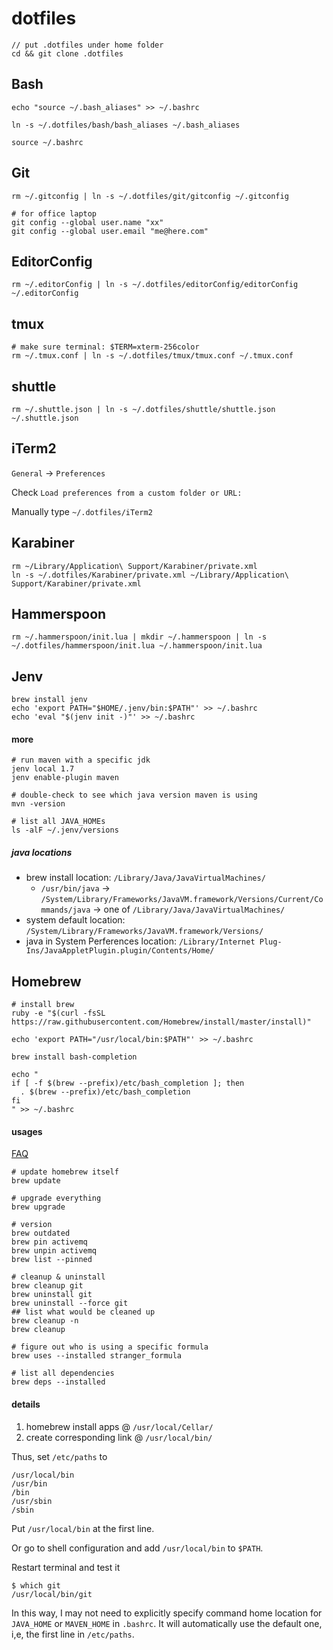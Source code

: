 
dotfiles
========

	// put .dotfiles under home folder
	cd && git clone .dotfiles

## Bash

	echo "source ~/.bash_aliases" >> ~/.bashrc

	ln -s ~/.dotfiles/bash/bash_aliases ~/.bash_aliases

	source ~/.bashrc

## Git

	rm ~/.gitconfig | ln -s ~/.dotfiles/git/gitconfig ~/.gitconfig

	# for office laptop
	git config --global user.name "xx"
	git config --global user.email "me@here.com"

## EditorConfig

	rm ~/.editorConfig | ln -s ~/.dotfiles/editorConfig/editorConfig ~/.editorConfig

## tmux
    # make sure terminal: $TERM=xterm-256color
    rm ~/.tmux.conf | ln -s ~/.dotfiles/tmux/tmux.conf ~/.tmux.conf

## shuttle

```shell
rm ~/.shuttle.json | ln -s ~/.dotfiles/shuttle/shuttle.json ~/.shuttle.json
```

## iTerm2

`General` -> `Preferences`

Check `Load preferences from a custom folder or URL:`

Manually type `~/.dotfiles/iTerm2`

## Karabiner

	rm ~/Library/Application\ Support/Karabiner/private.xml
	ln -s ~/.dotfiles/Karabiner/private.xml ~/Library/Application\ Support/Karabiner/private.xml

## Hammerspoon
```
rm ~/.hammerspoon/init.lua | mkdir ~/.hammerspoon | ln -s ~/.dotfiles/hammerspoon/init.lua ~/.hammerspoon/init.lua
```

## Jenv
```
brew install jenv
echo 'export PATH="$HOME/.jenv/bin:$PATH"' >> ~/.bashrc
echo 'eval "$(jenv init -)"' >> ~/.bashrc
```

#### more
```
# run maven with a specific jdk
jenv local 1.7
jenv enable-plugin maven

# double-check to see which java version maven is using
mvn -version

# list all JAVA_HOMEs
ls -alF ~/.jenv/versions
```

##### java locations

* brew install location: `/Library/Java/JavaVirtualMachines/`
  * `/usr/bin/java` -> `/System/Library/Frameworks/JavaVM.framework/Versions/Current/Commands/java` -> one of `/Library/Java/JavaVirtualMachines/`
* system default location: `/System/Library/Frameworks/JavaVM.framework/Versions/`
* java in System Perferences location: `/Library/Internet Plug-Ins/JavaAppletPlugin.plugin/Contents/Home/`

## Homebrew

```
# install brew
ruby -e "$(curl -fsSL https://raw.githubusercontent.com/Homebrew/install/master/install)"

echo 'export PATH="/usr/local/bin:$PATH"' >> ~/.bashrc

brew install bash-completion

echo "
if [ -f $(brew --prefix)/etc/bash_completion ]; then
  . $(brew --prefix)/etc/bash_completion
fi
" >> ~/.bashrc
```

#### usages
[FAQ](http://docs.brew.sh/FAQ.html)

```
# update homebrew itself
brew update

# upgrade everything
brew upgrade

# version
brew outdated
brew pin activemq
brew unpin activemq
brew list --pinned

# cleanup & uninstall
brew cleanup git
brew uninstall git
brew uninstall --force git
## list what would be cleaned up
brew cleanup -n
brew cleanup

# figure out who is using a specific formula
brew uses --installed stranger_formula

# list all dependencies
brew deps --installed
```



#### details

1. homebrew install apps @ `/usr/local/Cellar/`
2. create corresponding link @ `/usr/local/bin/`

Thus, set `/etc/paths` to

	/usr/local/bin
	/usr/bin
	/bin
	/usr/sbin
	/sbin

Put `/usr/local/bin` at the first line.

Or go to shell configuration and add `/usr/local/bin` to `$PATH`.

Restart terminal and test it

	$ which git
	/usr/local/bin/git

In this way, I may not need to explicitly specify command home location for `JAVA_HOME` or `MAVEN_HOME` in `.bashrc`. It will automatically use the default one, i,e, the first line in `/etc/paths`.
